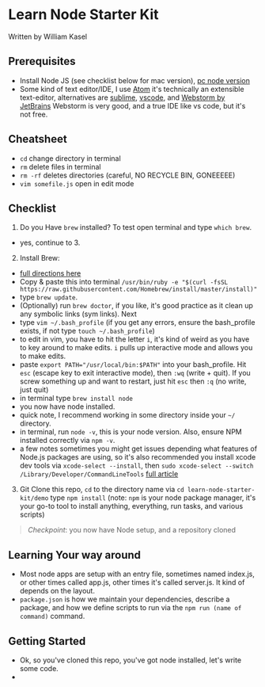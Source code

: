 # Learn Node Starter Kit
Written by William Kasel

## Prerequisites
- Install Node JS (see checklist below for mac version), [pc node version](https://www.guru99.com/download-install-node-js.html)
- Some kind of text editor/IDE, I use [Atom](https://atom.io) it's technically an extensible text-editor, alternatives are [sublime](asd), [vscode](https://code.visualstudio.com/), and [Webstorm by JetBrains](https://www.jetbrains.com/webstorm/) Webstorm is very good, and a true IDE like vs code, but it's not free.

## Cheatsheet
- `cd` change directory in terminal
- `rm` delete files in terminal
- `rm -rf` deletes directories (careful, NO RECYCLE BIN, GONEEEEE)
- `vim somefile.js` open in edit mode

## Checklist
1. Do you Have `brew` installed? To test open terminal and type `which brew`.
  - yes, continue to 3.
2. Install Brew:
  - [full directions here](https://changelog.com/posts/install-node-js-with-homebrew-on-os-x)
  - Copy & paste this into terminal `/usr/bin/ruby -e "$(curl -fsSL https://raw.githubusercontent.com/Homebrew/install/master/install)"`
  - type `brew update`.
  - (Optionally) run `brew doctor`, if you like, it's good practice as it clean up any symbolic links (sym links). Next
  - type `vim ~/.bash_profile` (if you get any errors, ensure the bash_profile exists, if not type `touch ~/.bash_profile`)
  - to edit in vim, you have to hit the letter `i`, it's kind of weird as you have to key around to make edits. `i` pulls up interactive mode and allows you to make edits.
  - paste `export PATH="/usr/local/bin:$PATH"` into your bash_profile. Hit `esc` (escape key to exit interactive mode), then `:wq` (write + quit). If you screw something up and want to restart, just hit `esc` then `:q` (no write, just quit)
  - in terminal type `brew install node`
  - you now have node installed.
  - quick note, I recommend working in some directory inside your `~/` directory.
  - in terminal, run `node -v`, this is your node version. Also, ensure NPM installed correctly via `npm -v`.
  - a few notes sometimes you might get issues depending what features of Node.js packages are using, so it's also recommended you install xcode dev tools via `xcode-select --install`, then `sudo xcode-select --switch /Library/Developer/CommandLineTools` [full article](https://github.com/nodejs/node-gyp/issues/569)
3. Git Clone this repo, `cd` to the directory name via `cd learn-node-starter-kit/demo` type `npm install` (note: `npm` is your node package manager, it's your go-to tool to install anything, everything, run tasks, and various scripts)

> _Checkpoint_: you now have Node setup, and a repository cloned

## Learning Your way around
  - Most node apps are setup with an entry file, sometimes named index.js, or other times called app.js, other times it's called server.js. It kind of depends on the layout.
  - `package.json` is how we maintain your dependencies, describe a package, and how we define scripts to run via the `npm run (name of command)` command.


## Getting Started
 - Ok, so you've cloned this repo, you've got node installed, let's write some code.
 - 
